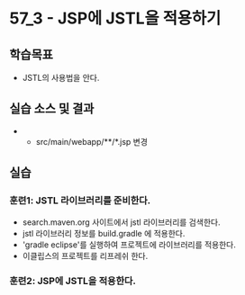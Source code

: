 # 57_3 - JSP에 JSTL을 적용하기

## 학습목표

- JSTL의 사용법을 안다.

## 실습 소스 및 결과

- - src/main/webapp/**/*.jsp 변경

## 실습  

### 훈련1: JSTL 라이브러리를 준비한다.

- search.maven.org 사이트에서 jstl 라이브러리를 검색한다.
- jstl 라이브러리 정보를 build.gradle 에 적용한다.
- 'gradle eclipse'를 실행하여 프로젝트에 라이브러리를 적용한다.
- 이클립스의 프로젝트를 리프레쉬 한다.

### 훈련2: JSP에 JSTL을 적용한다.


